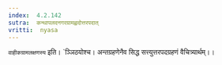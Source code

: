 ```yaml
---
index:  4.2.142
sutra:  कन्थापलदनगरग्रामह्वदोत्तरपदात्
vritti:  nyasa
---
```


`वाहीकग्रामलक्षणस्य` इति। `ञ्ञिठयोश्च। अन्तग्रहणेनैव सिद्ध सत्त्युत्तरपदग्रहणं वैचित्र्यार्थम्।।

